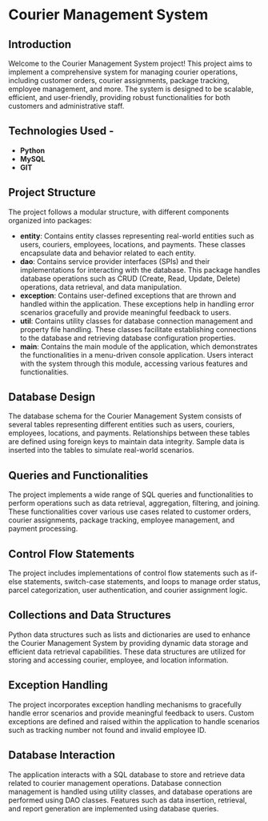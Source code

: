 # Courier Management System

## Introduction
Welcome to the Courier Management System project! This project aims to implement a comprehensive system for managing courier operations, including customer orders, courier assignments, package tracking, employee management, and more. The system is designed to be scalable, efficient, and user-friendly, providing robust functionalities for both customers and administrative staff.

## Technologies Used - 
- **Python**
- **MySQL**
- **GIT**

## Project Structure
The project follows a modular structure, with different components organized into packages:

- **entity**: Contains entity classes representing real-world entities such as users, couriers, employees, locations, and payments. These classes encapsulate data and behavior related to each entity.
- **dao**: Contains service provider interfaces (SPIs) and their implementations for interacting with the database. This package handles database operations such as CRUD (Create, Read, Update, Delete) operations, data retrieval, and data manipulation.
- **exception**: Contains user-defined exceptions that are thrown and handled within the application. These exceptions help in handling error scenarios gracefully and provide meaningful feedback to users.
- **util**: Contains utility classes for database connection management and property file handling. These classes facilitate establishing connections to the database and retrieving database configuration properties.
- **main**: Contains the main module of the application, which demonstrates the functionalities in a menu-driven console application. Users interact with the system through this module, accessing various features and functionalities.

## Database Design
The database schema for the Courier Management System consists of several tables representing different entities such as users, couriers, employees, locations, and payments. Relationships between these tables are defined using foreign keys to maintain data integrity. Sample data is inserted into the tables to simulate real-world scenarios.

## Queries and Functionalities
The project implements a wide range of SQL queries and functionalities to perform operations such as data retrieval, aggregation, filtering, and joining. These functionalities cover various use cases related to customer orders, courier assignments, package tracking, employee management, and payment processing.

## Control Flow Statements
The project includes implementations of control flow statements such as if-else statements, switch-case statements, and loops to manage order status, parcel categorization, user authentication, and courier assignment logic.

## Collections and Data Structures
Python data structures such as lists and dictionaries are used to enhance the Courier Management System by providing dynamic data storage and efficient data retrieval capabilities. These data structures are utilized for storing and accessing courier, employee, and location information.

## Exception Handling
The project incorporates exception handling mechanisms to gracefully handle error scenarios and provide meaningful feedback to users. Custom exceptions are defined and raised within the application to handle scenarios such as tracking number not found and invalid employee ID.

## Database Interaction
The application interacts with a SQL database to store and retrieve data related to courier management operations. Database connection management is handled using utility classes, and database operations are performed using DAO classes. Features such as data insertion, retrieval, and report generation are implemented using database queries.
